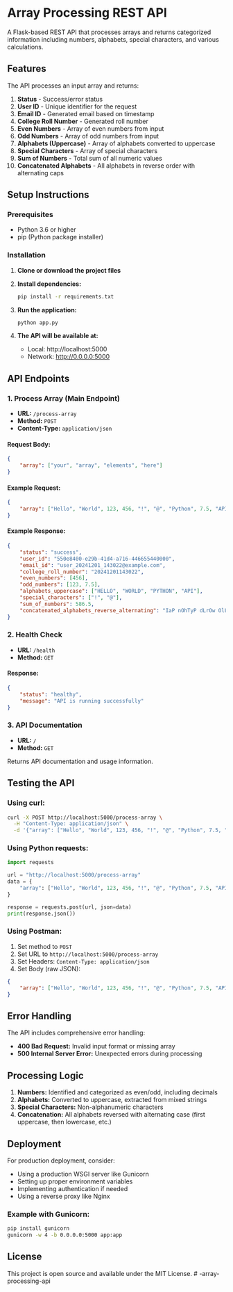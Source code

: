 # Array Processing REST API

A Flask-based REST API that processes arrays and returns categorized information including numbers, alphabets, special characters, and various calculations.

## Features

The API processes an input array and returns:
1. **Status** - Success/error status
2. **User ID** - Unique identifier for the request
3. **Email ID** - Generated email based on timestamp
4. **College Roll Number** - Generated roll number
5. **Even Numbers** - Array of even numbers from input
6. **Odd Numbers** - Array of odd numbers from input
7. **Alphabets (Uppercase)** - Array of alphabets converted to uppercase
8. **Special Characters** - Array of special characters
9. **Sum of Numbers** - Total sum of all numeric values
10. **Concatenated Alphabets** - All alphabets in reverse order with alternating caps

## Setup Instructions

### Prerequisites
- Python 3.6 or higher
- pip (Python package installer)

### Installation

1. **Clone or download the project files**

2. **Install dependencies:**
   ```bash
   pip install -r requirements.txt
   ```

3. **Run the application:**
   ```bash
   python app.py
   ```

4. **The API will be available at:**
   - Local: http://localhost:5000
   - Network: http://0.0.0.0:5000

## API Endpoints

### 1. Process Array (Main Endpoint)
- **URL:** `/process-array`
- **Method:** `POST`
- **Content-Type:** `application/json`

#### Request Body:
```json
{
    "array": ["your", "array", "elements", "here"]
}
```

#### Example Request:
```json
{
    "array": ["Hello", "World", 123, 456, "!", "@", "Python", 7.5, "API"]
}
```

#### Example Response:
```json
{
    "status": "success",
    "user_id": "550e8400-e29b-41d4-a716-446655440000",
    "email_id": "user_20241201_143022@example.com",
    "college_roll_number": "20241201143022",
    "even_numbers": [456],
    "odd_numbers": [123, 7.5],
    "alphabets_uppercase": ["HELLO", "WORLD", "PYTHON", "API"],
    "special_characters": ["!", "@"],
    "sum_of_numbers": 586.5,
    "concatenated_alphabets_reverse_alternating": "IaP nOhTyP dLrOw OlLeH"
}
```

### 2. Health Check
- **URL:** `/health`
- **Method:** `GET`

#### Response:
```json
{
    "status": "healthy",
    "message": "API is running successfully"
}
```

### 3. API Documentation
- **URL:** `/`
- **Method:** `GET`

Returns API documentation and usage information.

## Testing the API

### Using curl:
```bash
curl -X POST http://localhost:5000/process-array \
  -H "Content-Type: application/json" \
  -d '{"array": ["Hello", "World", 123, 456, "!", "@", "Python", 7.5, "API"]}'
```

### Using Python requests:
```python
import requests

url = "http://localhost:5000/process-array"
data = {
    "array": ["Hello", "World", 123, 456, "!", "@", "Python", 7.5, "API"]
}

response = requests.post(url, json=data)
print(response.json())
```

### Using Postman:
1. Set method to `POST`
2. Set URL to `http://localhost:5000/process-array`
3. Set Headers: `Content-Type: application/json`
4. Set Body (raw JSON):
```json
{
    "array": ["Hello", "World", 123, 456, "!", "@", "Python", 7.5, "API"]
}
```

## Error Handling

The API includes comprehensive error handling:

- **400 Bad Request:** Invalid input format or missing array
- **500 Internal Server Error:** Unexpected errors during processing

## Processing Logic

1. **Numbers:** Identified and categorized as even/odd, including decimals
2. **Alphabets:** Converted to uppercase, extracted from mixed strings
3. **Special Characters:** Non-alphanumeric characters
4. **Concatenation:** All alphabets reversed with alternating case (first uppercase, then lowercase, etc.)

## Deployment

For production deployment, consider:
- Using a production WSGI server like Gunicorn
- Setting up proper environment variables
- Implementing authentication if needed
- Using a reverse proxy like Nginx

### Example with Gunicorn:
```bash
pip install gunicorn
gunicorn -w 4 -b 0.0.0.0:5000 app:app
```

## License

This project is open source and available under the MIT License.
#   - a r r a y - p r o c e s s i n g - a p i  
 